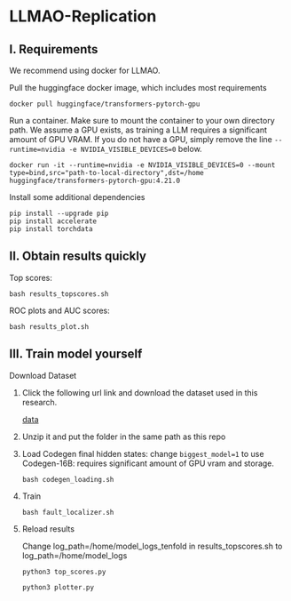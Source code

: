 # LLMAO-Replication

I. Requirements
--------------------
We recommend using docker for LLMAO.

Pull the huggingface docker image, which includes most requirements

`docker pull huggingface/transformers-pytorch-gpu`

Run a container. Make sure to mount the container to your own directory path. We assume a GPU exists, as training a LLM requires a significant amount of GPU VRAM. If you do not have a GPU, simply remove the line 
`--runtime=nvidia -e NVIDIA_VISIBLE_DEVICES=0` below.

`docker run -it --runtime=nvidia -e NVIDIA_VISIBLE_DEVICES=0 --mount type=bind,src="path-to-local-directory",dst=/home huggingface/transformers-pytorch-gpu:4.21.0`

Install some additional dependencies
```
pip install --upgrade pip
pip install accelerate
pip install torchdata
```

II. Obtain results quickly
---------------------------
Top scores:

`bash results_topscores.sh`

ROC plots and AUC scores:

`bash results_plot.sh`


III. Train model yourself
---------------------------
Download Dataset
1. Click the following url link and download the dataset used in this research.

    [data](https://mega.nz/folder/hHIjjZoA#v2BxPdzMlHwH0gBDg9oUjQ)

2. Unzip it and put the folder in the same path as this repo

3. Load Codegen final hidden states:
    change `biggest_model=1` to use Codegen-16B: requires significant amount of GPU vram and storage.

    `bash codegen_loading.sh`

4. Train 

    `bash fault_localizer.sh`

5. Reload results

    Change log_path=/home/model_logs_tenfold in results_topscores.sh to log_path=/home/model_logs

    `python3 top_scores.py`

    `python3 plotter.py`

```


